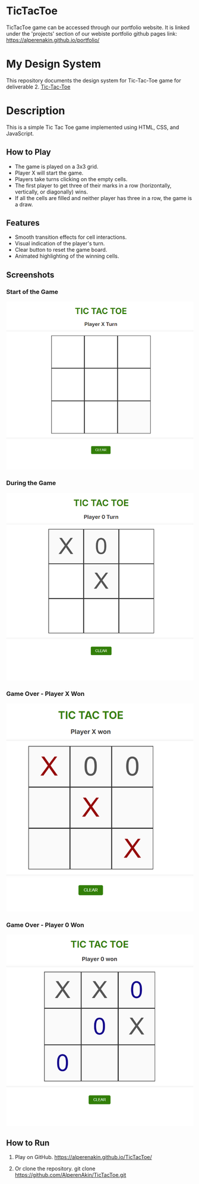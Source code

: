 # TicTacToe
TicTacToe game can be accessed through our portfolio website. It is linked under the 'projects' section of our webiste
portfolio github pages link: https://alperenakin.github.io/portfolio/

# My Design System
This repository documents the design system for Tic-Tac-Toe game for deliverable 2.
[Tic-Tac-Toe](docs/design_system.md)


# Description

This is a simple Tic Tac Toe game implemented using HTML, CSS, and JavaScript.

## How to Play

- The game is played on a 3x3 grid.
- Player X will start the game.
- Players take turns clicking on the empty cells.
- The first player to get three of their marks in a row (horizontally, vertically, or diagonally) wins.
- If all the cells are filled and neither player has three in a row, the game is a draw.

## Features

- Smooth transition effects for cell interactions.
- Visual indication of the player's turn.
- Clear button to reset the game board.
- Animated highlighting of the winning cells.

## Screenshots

### Start of the Game
![Start of the Game](images/start.png)

### During the Game
![During the Game](images/during.png)

### Game Over - Player X Won
![Player X Won](images/x_won.png)

### Game Over - Player 0 Won
![Player X Won](images/0_won.png)

## How to Run

1. Play on GitHub.
    https://alperenakin.github.io/TicTacToe/

2. Or clone the repository.
   git clone https://github.com/AlperenAkin/TicTacToe.git

